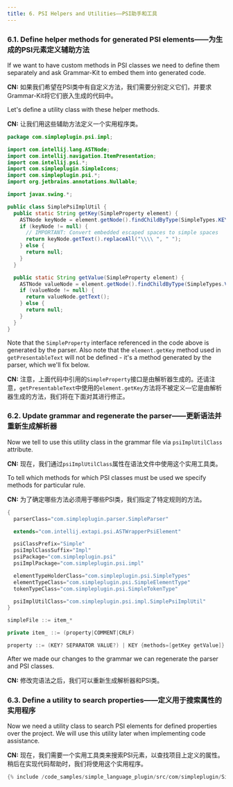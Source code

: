 ```yaml
---
title: 6. PSI Helpers and Utilities——PSI助手和工具
---
```



### 6.1. Define helper methods for generated PSI elements——为生成的PSI元素定义辅助方法

If we want to have custom methods in PSI classes we need to define them separately and ask Grammar-Kit to embed them into generated code.

**CN:**  如果我们希望在PSI类中有自定义方法，我们需要分别定义它们，并要求Grammar-Kit将它们嵌入生成的代码中。

Let's define a utility class with these helper methods.

**CN:**  让我们用这些辅助方法定义一个实用程序类。

```java
package com.simpleplugin.psi.impl;

import com.intellij.lang.ASTNode;
import com.intellij.navigation.ItemPresentation;
import com.intellij.psi.*;
import com.simpleplugin.SimpleIcons;
import com.simpleplugin.psi.*;
import org.jetbrains.annotations.Nullable;

import javax.swing.*;

public class SimplePsiImplUtil {
  public static String getKey(SimpleProperty element) {
    ASTNode keyNode = element.getNode().findChildByType(SimpleTypes.KEY);
    if (keyNode != null) {
      // IMPORTANT: Convert embedded escaped spaces to simple spaces
      return keyNode.getText().replaceAll("\\\\ ", " ");
    } else {
      return null;
    }
  }

  public static String getValue(SimpleProperty element) {
    ASTNode valueNode = element.getNode().findChildByType(SimpleTypes.VALUE);
    if (valueNode != null) {
      return valueNode.getText();
    } else {
      return null;
    }
  }
}
```

Note that the `SimpleProperty` interface referenced in the code above is generated by the parser. Also note that the `element.getKey` method used in `getPresentableText` will not be defined - it's a method generated by the parser, which we'll fix below.

**CN:**  注意，上面代码中引用的`SimpleProperty`接口是由解析器生成的。还请注意，`getPresentableText`中使用的`element.getKey`方法将不被定义—它是由解析器生成的方法，我们将在下面对其进行修正。

### 6.2. Update grammar and regenerate the parser——更新语法并重新生成解析器

Now we tell to use this utility class in the grammar file via `psiImplUtilClass` attribute.

**CN:**  现在，我们通过`psiImplUtilClass`属性在语法文件中使用这个实用工具类。

To tell which methods for which PSI classes must be used we specify methods for particular rule.

**CN:**  为了确定哪些方法必须用于哪些PSI类，我们指定了特定规则的方法。

```java
{
  parserClass="com.simpleplugin.parser.SimpleParser"

  extends="com.intellij.extapi.psi.ASTWrapperPsiElement"

  psiClassPrefix="Simple"
  psiImplClassSuffix="Impl"
  psiPackage="com.simpleplugin.psi"
  psiImplPackage="com.simpleplugin.psi.impl"

  elementTypeHolderClass="com.simpleplugin.psi.SimpleTypes"
  elementTypeClass="com.simpleplugin.psi.SimpleElementType"
  tokenTypeClass="com.simpleplugin.psi.SimpleTokenType"

  psiImplUtilClass="com.simpleplugin.psi.impl.SimplePsiImplUtil"
}

simpleFile ::= item_*

private item_ ::= (property|COMMENT|CRLF)

property ::= (KEY? SEPARATOR VALUE?) | KEY {methods=[getKey getValue]}
```

After we made our changes to the grammar we can regenerate the parser and PSI classes.

**CN:**  修改完语法之后，我们可以重新生成解析器和PSI类。

### 6.3. Define a utility to search properties——定义用于搜索属性的实用程序

Now we need a utility class to search PSI elements for defined properties over the project.
We will use this utility later when implementing code assistance.

**CN:**  现在，我们需要一个实用工具类来搜索PSI元素，以查找项目上定义的属性。
        稍后在实现代码帮助时，我们将使用这个实用程序。

```java
{% include /code_samples/simple_language_plugin/src/com/simpleplugin/SimpleUtil.java %}
```
